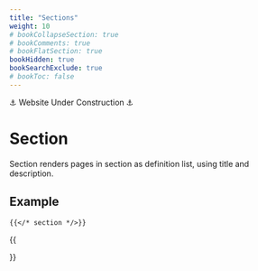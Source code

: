 ```yaml
---
title: "Sections"
weight: 10
# bookCollapseSection: true
# bookComments: true
# bookFlatSection: true
bookHidden: true
bookSearchExclude: true
# bookToc: false
---
```


⚓ Website Under Construction ⚓

# Section

Section renders pages in section as definition list, using title and description.

## Example

```tpl
{{</* section */>}}
```

{{<section>}}
